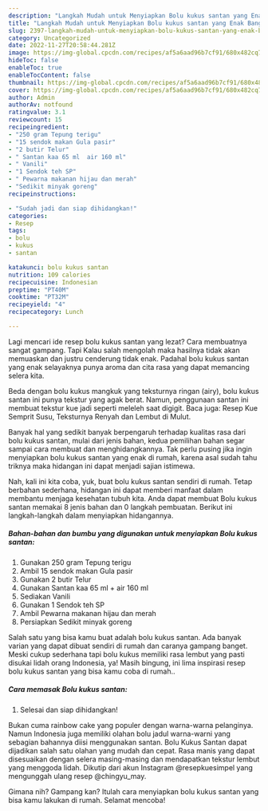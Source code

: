 ```yaml
---
description: "Langkah Mudah untuk Menyiapkan Bolu kukus santan yang Enak Banget, Buat Buka Puasa Bikin Ngiler"
title: "Langkah Mudah untuk Menyiapkan Bolu kukus santan yang Enak Banget, Buat Buka Puasa Bikin Ngiler"
slug: 2397-langkah-mudah-untuk-menyiapkan-bolu-kukus-santan-yang-enak-banget-buat-buka-puasa-bikin-ngiler
category: Uncategorized
date: 2022-11-27T20:58:44.281Z
image: https://img-global.cpcdn.com/recipes/af5a6aad96b7cf91/680x482cq70/bolu-kukus-santan-foto-resep-utama.jpg
hideToc: false
enableToc: true
enableTocContent: false
thumbnail: https://img-global.cpcdn.com/recipes/af5a6aad96b7cf91/680x482cq70/bolu-kukus-santan-foto-resep-utama.jpg
cover: https://img-global.cpcdn.com/recipes/af5a6aad96b7cf91/680x482cq70/bolu-kukus-santan-foto-resep-utama.jpg
author: Admin
authorAv: notfound
ratingvalue: 3.1
reviewcount: 15
recipeingredient:
- "250 gram Tepung terigu"
- "15 sendok makan Gula pasir"
- "2 butir Telur"
- " Santan kaa 65 ml  air 160 ml"
- " Vanili"
- "1 Sendok teh SP"
- " Pewarna makanan hijau dan merah"
- "Sedikit minyak goreng"
recipeinstructions:

- "Sudah jadi dan siap dihidangkan!"
categories:
- Resep
tags:
- bolu
- kukus
- santan

katakunci: bolu kukus santan 
nutrition: 109 calories
recipecuisine: Indonesian
preptime: "PT40M"
cooktime: "PT32M"
recipeyield: "4"
recipecategory: Lunch

---
```



Lagi mencari ide resep bolu kukus santan yang lezat? Cara membuatnya sangat gampang. Tapi Kalau salah mengolah maka hasilnya tidak akan memuaskan dan justru cenderung tidak enak. Padahal bolu kukus santan yang enak selayaknya punya aroma dan cita rasa yang dapat memancing selera kita.


Beda dengan bolu kukus mangkuk yang teksturnya ringan (airy), bolu kukus santan ini punya tekstur yang agak berat. Namun, penggunaan santan ini membuat tekstur kue jadi seperti meleleh saat digigit. Baca juga: Resep Kue Semprit Susu, Teksturnya Renyah dan Lembut di Mulut.

Banyak hal yang sedikit banyak berpengaruh terhadap kualitas rasa dari bolu kukus santan, mulai dari jenis bahan, kedua pemilihan bahan segar sampai cara membuat dan menghidangkannya. Tak perlu pusing jika ingin menyiapkan bolu kukus santan yang enak di rumah, karena asal sudah tahu triknya maka hidangan ini dapat menjadi sajian istimewa.


Nah, kali ini kita coba, yuk, buat bolu kukus santan sendiri di rumah. Tetap berbahan sederhana, hidangan ini dapat memberi manfaat dalam membantu menjaga kesehatan tubuh kita. Anda dapat membuat Bolu kukus santan memakai 8 jenis bahan dan 0 langkah pembuatan. Berikut ini langkah-langkah dalam menyiapkan hidangannya.

<!--inarticleads1-->

##### Bahan-bahan dan bumbu yang digunakan untuk menyiapkan Bolu kukus santan:

1. Gunakan 250 gram Tepung terigu
1. Ambil 15 sendok makan Gula pasir
1. Gunakan 2 butir Telur
1. Gunakan  Santan kaa 65 ml + air 160 ml
1. Sediakan  Vanili
1. Gunakan 1 Sendok teh SP
1. Ambil  Pewarna makanan hijau dan merah
1. Persiapkan Sedikit minyak goreng


Salah satu yang bisa kamu buat adalah bolu kukus santan. Ada banyak varian yang dapat dibuat sendiri di rumah dan caranya gampang banget. Meski cukup sederhana tapi bolu kukus memiliki rasa lembut yang pasti disukai lidah orang Indonesia, ya! Masih bingung, ini lima inspirasi resep bolu kukus santan yang bisa kamu coba di rumah.. 

<!--inarticleads2-->

##### Cara memasak Bolu kukus santan:


1. Selesai dan siap dihidangkan!

Bukan cuma rainbow cake yang populer dengan warna-warna pelanginya. Namun Indonesia juga memiliki olahan bolu jadul warna-warni yang sebagian bahannya diisi menggunakan santan. Bolu Kukus Santan dapat dijadikan salah satu olahan yang mudah dan cepat. Rasa manis yang dapat disesuaikan dengan selera masing-masing dan mendapatkan tekstur lembut yang menggoda lidah. Dikutip dari akun Instagram @resepkuesimpel yang mengunggah ulang resep @chingyu_may. 

Gimana nih? Gampang kan? Itulah cara menyiapkan bolu kukus santan yang bisa kamu lakukan di rumah. Selamat mencoba!
